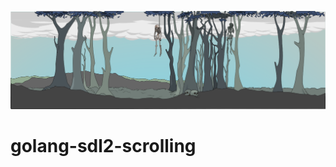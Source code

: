![Screenshot](https://github.com/stclaird/golang-sdl2-scrolling/blob/master/githeader.png?raw=true)
# golang-sdl2-scrolling

